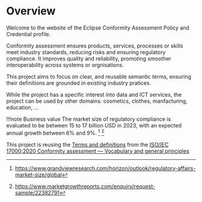 # Overview

Welcome to the website of the Eclipse Conformity Assessment Policy and Credential profile.


Conformity assessment ensures products, services, processes or skills meet industry standards, reducing risks and ensuring regulatory compliance.
It improves quality and reliability, promoting smoother interoperability across systems or orgnisations.

This project aims to focus on clear, and reusable semantic terms, ensuring their definitions are grounded in existing industry pratices.

While the project has a specific interest into data and ICT services, the project can be used by other domains: cosmetics, clothes, manfacturing, education, ... 

!!!note Business value
    The market size of regulatory compliance is evaluated to be between 15 to 17 billion USD in 2023, with an expected annual growth between 6% and 9%. [^market01] [^market02]

This project is reusing the [Terms and definitions](https://www.iso.org/obp/ui/#iso:std:iso-iec:17000:ed-2:v2:en:term) from the [ISO/IEC 17000:2020 Conformity assessment — Vocabulary and general principles](https://www.iso.org/standard/73029.html)

[^market01]: <https://www.grandviewresearch.com/horizon/outlook/regulatory-affairs-market-size/global>
[^market02]: <https://www.marketgrowthreports.com/enquiry/request-sample/22382791>
